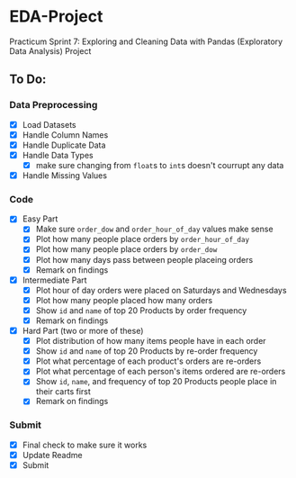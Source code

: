 # EDA-Project
Practicum Sprint 7: Exploring and Cleaning Data with Pandas (Exploratory Data Analysis) Project

## To Do:
### Data Preprocessing
- [x] Load Datasets
- [x] Handle Column Names
- [x] Handle Duplicate Data
- [x] Handle Data Types
    - [x] make sure changing from `float`s to `int`s doesn't courrupt any data
- [x] Handle Missing Values

### Code
- [x] Easy Part
    - [x] Make sure `order_dow` and `order_hour_of_day` values make sense
    - [x] Plot how many people place orders by `order_hour_of_day`
    - [x] Plot how many people place orders by `order_dow`
    - [x] Plot how many days pass between people placeing orders
    - [x] Remark on findings
- [x] Intermediate Part
    - [x] Plot hour of day orders were placed on Saturdays and Wednesdays
    - [x] Plot how many people placed how many orders
    - [x] Show `id` and `name` of top 20 Products by order frequency
    - [x] Remark on findings
- [x] Hard Part (two or more of these)
    - [x] Plot distribution of how many items people have in each order
    - [x] Show `id` and `name` of top 20 Products by re-order frequency
    - [x] Plot what percentage of each product's orders are re-orders
    - [x] Plot what percentage of each person's items ordered are re-orders
    - [x] Show `id`, `name`, and frequency of top 20 Products people place in their carts first
    - [x] Remark on findings

### Submit
- [x] Final check to make sure it works
- [x] Update Readme
- [x] Submit